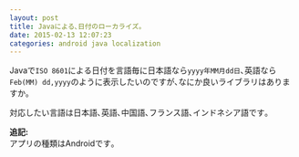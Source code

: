 ```yaml
---
layout: post
title: Javaによる､日付のローカライズ｡
date: 2015-02-13 12:07:23
categories: android java localization
---
```

<p>Javaで<code>ISO 8601</code>による日付を言語毎に日本語なら<code>yyyy年MM月dd日</code>､英語なら<code>Feb(MM) dd,yyyy</code>のように表示したいのですが､なにか良いライブラリはありますか｡</p>

<p>対応したい言語は日本語､英語､中国語､フランス語､インドネシア語です｡</p>

<p><strong>追記:</strong><br>
アプリの種類はAndroidです｡</p>
